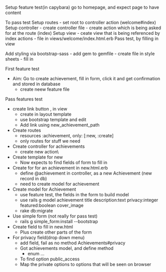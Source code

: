 Setup feature test(in capybara)
  go to homepage, and expect page to have content

  To pass test
    Setup routes
      - set root to controller action (welcome#index)
    Setup controller
      - create controller file
      - create action which is being asked for at the route (index)
    Setup view
      - ceate view that is being referenced by index actions
        - file in views/welcome/index.html.erb
    Pass test, by filling in view

  Add styling via bootstrap-sass
    - add gem to gemfile
    - create file in style sheets
    - fill in


First feature test
  - Aim: Go to create achievement, fill in form, click it and get confirmation and stored in database
    - create neew feature file

Pass features test
  - create link button , in view
    - create in layout template
    - use bootstrap template and edit
    - Add link using new_achievement_path
  - Create routes
    -   resources :achievement, only: [:new, :create]
    - only routes for stuff we need
  - Create controller for achievements
    - create new action\
  - Create template for new
    - Now expects to find fields of form to fill in
  - Create for for an achievement in new.html.erb
    - define @achievement in controller, as a new Achievement (new record in db)
    - need to create model for achievement
  - Create model for Achievement
    - use feature test, the fields in the form to build model
    - use rails g model achievement title description:text privacy:integer featured:boolean cover_image
    - rake db:migrate
  - Use simple form (not really for pass test)
    - rails g simple_form:install --bootstrap
  - Create field to fill in new.html
    - Plus create other parts of the form
  - For privacy field(drop down menu)
    - add field, fail as no method Achievements#privacy
    - Got achievements model, and define method
      - enum ...
    -  To find option public_access
      - Map the private options to options that will be seen on browser
